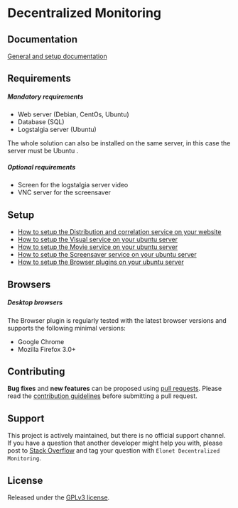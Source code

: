 <h1>Decentralized Monitoring</h1>
<h2>Documentation</h2>
<a href="https://elonet.fr/tech/doku.php?id=installation_web_server" target="_blank">General and setup documentation</a>
<h2>Requirements</h2>
<h5>Mandatory requirements</h5>
<ul>
   <li>Web server (Debian, CentOs, Ubuntu)</li>
   <li>Database (SQL)</li>
   <li>Logstalgia server (Ubuntu)</li>
</ul>
<p>The whole solution can also be installed on the same server, in this case the server must be Ubuntu .</p>
<h5>Optional requirements</h5>
<ul>
   <li>Screen for the logstalgia server video</li>
   <li>VNC server for the screensaver</li>
</ul>
<h2>Setup</h2>
<ul>
   <li><a href="https://elonet.fr/tech/doku.php?id=installation_web_server" target="_blank">How to setup the Distribution and correlation service on your website</a></li>
   <li><a href="https://elonet.fr/tech/doku.php?id=installation_logstalgia" target="_blank">How to setup the Visual service on your ubuntu server</a></li>
   <li><a href="https://elonet.fr/tech/doku.php?id=installation_video_server" target="_blank">How to setup the Movie service on your ubuntu server</a></li>
   <li><a href="https://elonet.fr/tech/doku.php?id=installation_screensaver" target="_blank">How to setup the Screensaver service on your ubuntu server</a></li>
   <li><a href="https://elonet.fr/tech/doku.php?id=installation_browser_plugins" target="_blank">How to setup the Browser plugins on your ubuntu server</a></li>
</ul>

<h2>Browsers</h2>
<h5>Desktop browsers</h5>
<p>The Browser plugin is regularly tested with the latest browser versions and supports the following minimal versions:</p>
<ul>
   <li>Google Chrome</li>
   <li>Mozilla Firefox 3.0+</li>
</ul>

<h2>Contributing</h2>
<p><strong>Bug fixes</strong> and <strong>new features</strong> can be proposed using <a href="https://github.com/Elonet/Decentralized-Monitoring/pulls" target="_blank">pull requests</a>.
   Please read the <a href="https://github.com/Elonet/Decentralized-Monitoring/blob/master/CONTRIBUTING.md" target="_blank">contribution guidelines</a> before submitting a pull request.
</p>
<h2>Support</h2>
<p>This project is actively maintained, but there is no official support channel.<br>
   If you have a question that another developer might help you with, please post to <a href="http://stackoverflow.com/questions/tagged/Elonet+Decentralized+Monitoring" target="_blank">Stack Overflow</a> and tag your question with <code>Elonet Decentralized Monitoring</code>.
</p>
<h2>License</h2>
<p>Released under the <a href="http://www.gnu.org/licenses/gpl-3.0.en.html" target="_blank">GPLv3 license</a>.</p>

